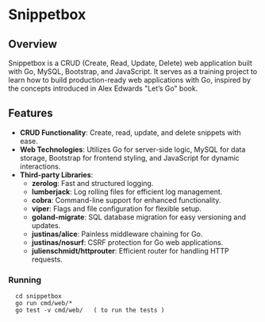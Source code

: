 # Snippetbox

## Overview

Snippetbox is a CRUD (Create, Read, Update, Delete) web application built with Go, MySQL, Bootstrap, and JavaScript. It serves as a training project to learn how to build production-ready web applications with Go, inspired by the concepts introduced in Alex Edwards "Let’s Go" book.


## Features

- **CRUD Functionality**: Create, read, update, and delete snippets with ease.
- **Web Technologies**: Utilizes Go for server-side logic, MySQL for data storage, Bootstrap for frontend styling, and JavaScript for dynamic interactions.
- **Third-party Libraries**:
  - **zerolog**: Fast and structured logging.
  - **lumberjack**: Log rolling files for efficient log management.
  - **cobra**: Command-line support for enhanced functionality.
  - **viper**: Flags and file configuration for flexible setup.
  - **goland-migrate**: SQL database migration for easy versioning and updates.
  - **justinas/alice**: Painless middleware chaining for Go.
  - **justinas/nosurf**: CSRF protection for Go web applications.
  - **julienschmidt/httprouter**: Efficient router for handling HTTP requests.

### Running

```
  cd snippetbox
  go run cmd/web/*
  go test -v cmd/web/   ( to run the tests )
  
```
